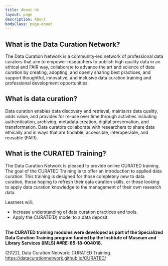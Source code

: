 ```yaml
---
title: About Us
layout: page
description: About
bodyClass: page-about
---
```


<h2><b>What is the Data Curation Network?</b></h2>


The Data Curation Network is a community-led network of professional data curators that aim to empower researchers to publish high quality data in an ethical and FAIR way, collaborate to advance the art and science of data curation by creating, adopting, and openly sharing best practices, and support thoughtful, innovative, and inclusive data curation training and professional development opportunities.


<h2><b>What is data curation?</b></h2>

Data curation enables data discovery and retrieval, maintains data quality, adds value, and provides for re-use over time through activities including authentication, archiving, metadata creation, digital preservation, and transformation. Data curators collaborate with researchers to share data ethically and in ways that are findable, accessible, interoperable, and reusable (FAIR).

<h2><b>What is the CURATED Training?</b></h2>

The Data Curation Network is pleased to provide online CURATED training. The goal of the CURATED Training is to offer an introduction to applied data curation. This training is designed for those completely new to data curation, those hoping to refresh their data curation skills, or those looking to apply data curation knowledge to the management of their own research data.

Learners will:

<ul>
<li>Increase understanding of data curation practices and tools.</li>
<li>Apply the CURATE(D) model to a data deposit.</li><br>
</ul>

<strong>The CURATED training modules were developed as part of the Specialized Data Curation Training program funded by the Institute of Museum and Library Services (IMLS) ##RE-85-18-004018.</strong><br>

(2022), Data Curation Network: CURATED Training. <a href="https://datacurationnetwork.github.io/CURATED/">https://datacurationnetwork.github.io/CURATED/</a>
